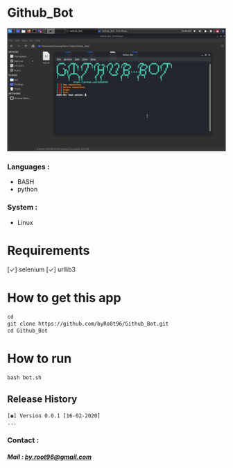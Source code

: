 # Github_Bot

![Github_Bot](./Screenshot/Screenshot-1.png)


### Languages :

* BASH
* python

### System :

* Linux

# Requirements
[✓] selenium
[✓] urllib3

# How to get this app
```
cd
git clone https://github.com/byRo0t96/Github_Bot.git
cd Github_Bot
```

# How to run
```
bash bot.sh
```


## Release History
```
[◉] Version 0.0.1 [16-02-2020]
...
```


### Contact :

##### Mail : by.root96@gmail.com


